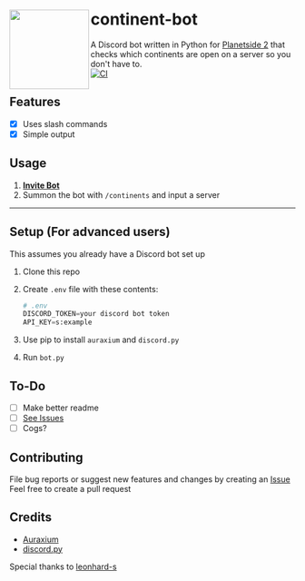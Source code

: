 # <img src="https://i.imgur.com/83v10CK.png" align="left" height="140"/>continent-bot
A Discord bot written in Python for [Planetside 2](https://www.planetside2.com/home) that checks which continents are open on a server so you don't have to.  
[![CI](https://github.com/wupasscat/continent-bot/actions/workflows/main.yml/badge.svg)](https://github.com/wupasscat/continent-bot/actions/workflows/main.yml)
## Features
 * [x] Uses slash commands
 * [x] Simple output
## Usage
1. **[Invite Bot](https://discord.com/oauth2/authorize?client_id=1080145429632663623&permissions=274877958208&scope=bot%20applications.commands)**  
2. Summon the bot with `/continents` and input a server
***
## Setup (For advanced users)
This assumes you already have a Discord bot set up
1. Clone this repo
2. Create `.env` file with these contents:
    
    ```python
    # .env
    DISCORD_TOKEN=your discord bot token
    API_KEY=s:example
    ```
    
3. Use pip to install `auraxium` and `discord.py`
4. Run `bot.py`

## To-Do
 * [ ] Make better readme
 * [ ] [See Issues](https://github.com/wupasscat/continent-bot/issues)
 * [ ] Cogs?

## Contributing 
File bug reports or suggest new features and changes by creating an [Issue](https://github.com/wupasscat/continent-bot/issues/)  
Feel free to create a pull request

## Credits
- [Auraxium](https://github.com/leonhard-s/auraxium)
- [discord.py](https://github.com/Rapptz/discord.py)  

Special thanks to [leonhard-s](https://github.com/leonhard-s)
